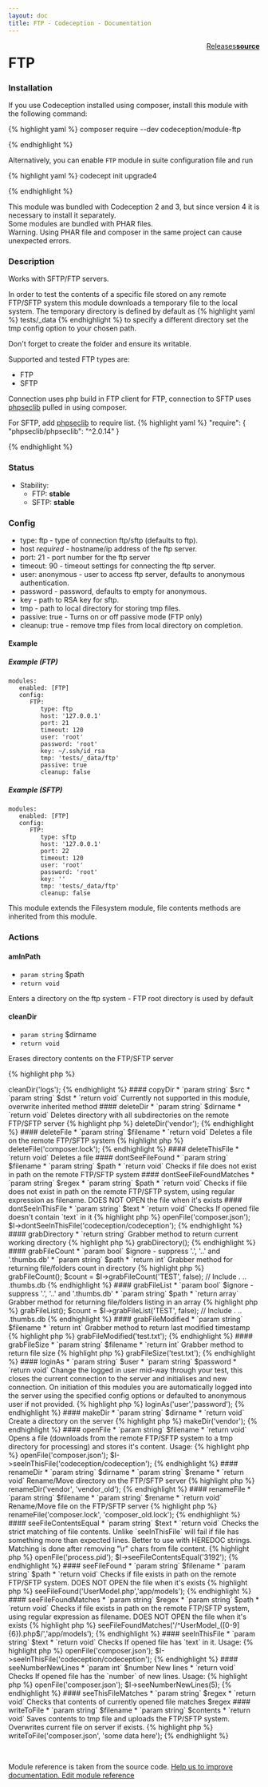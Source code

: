 ```yaml
---
layout: doc
title: FTP - Codeception - Documentation
---
```




<div class="btn-group" role="group" style="float: right" aria-label="..."><a class="btn btn-default" href="https://github.com/Codeception/module-FTP/releases">Releases</a><a class="btn btn-default" href="https://github.com/Codeception/module-ftp/tree/master/src/Codeception/Module/FTP.php"><strong>source</strong></a></div>

# FTP
### Installation

If you use Codeception installed using composer, install this module with the following command:

{% highlight yaml %}
composer require --dev codeception/module-ftp

{% endhighlight %}

Alternatively, you can enable `FTP` module in suite configuration file and run
 
{% highlight yaml %}
codecept init upgrade4

{% endhighlight %}

This module was bundled with Codeception 2 and 3, but since version 4 it is necessary to install it separately.   
Some modules are bundled with PHAR files.  
Warning. Using PHAR file and composer in the same project can cause unexpected errors.  

### Description




Works with SFTP/FTP servers.

In order to test the contents of a specific file stored on any remote FTP/SFTP system
this module downloads a temporary file to the local system. The temporary directory is
defined by default as {% highlight yaml %}
tests/_data
{% endhighlight %} to specify a different directory set the tmp config
option to your chosen path.

Don't forget to create the folder and ensure its writable.

Supported and tested FTP types are:

* FTP
* SFTP

Connection uses php build in FTP client for FTP,
connection to SFTP uses [phpseclib](http://phpseclib.sourceforge.net/) pulled in using composer.

For SFTP, add [phpseclib](http://phpseclib.sourceforge.net/) to require list.
{% highlight yaml %}
"require": {
 "phpseclib/phpseclib": "^2.0.14"
}

{% endhighlight %}

### Status

* Stability:
    - FTP: **stable**
    - SFTP: **stable**

### Config

* type: ftp - type of connection ftp/sftp (defaults to ftp).
* host *required* - hostname/ip address of the ftp server.
* port: 21 - port number for the ftp server
* timeout: 90 - timeout settings for connecting the ftp server.
* user: anonymous - user to access ftp server, defaults to anonymous authentication.
* password - password, defaults to empty for anonymous.
* key - path to RSA key for sftp.
* tmp - path to local directory for storing tmp files.
* passive: true - Turns on or off passive mode (FTP only)
* cleanup: true - remove tmp files from local directory on completion.

#### Example
##### Example (FTP)

    modules:
       enabled: [FTP]
       config:
          FTP:
             type: ftp
             host: '127.0.0.1'
             port: 21
             timeout: 120
             user: 'root'
             password: 'root'
             key: ~/.ssh/id_rsa
             tmp: 'tests/_data/ftp'
             passive: true
             cleanup: false

##### Example (SFTP)

    modules:
       enabled: [FTP]
       config:
          FTP:
             type: sftp
             host: '127.0.0.1'
             port: 22
             timeout: 120
             user: 'root'
             password: 'root'
             key: ''
             tmp: 'tests/_data/ftp'
             cleanup: false


This module extends the Filesystem module, file contents methods are inherited from this module.

### Actions

#### amInPath

* `param string` $path
* `return void`

Enters a directory on the ftp system - FTP root directory is used by default


#### cleanDir

* `param string` $dirname
* `return void`

Erases directory contents on the FTP/SFTP server

{% highlight php %}

<?php
$I->cleanDir('logs');

{% endhighlight %}


#### copyDir

* `param string` $src
* `param string` $dst
* `return void`

Currently not supported in this module, overwrite inherited method


#### deleteDir

* `param string` $dirname
* `return void`

Deletes directory with all subdirectories on the remote FTP/SFTP server

{% highlight php %}

<?php
$I->deleteDir('vendor');

{% endhighlight %}


#### deleteFile

* `param string` $filename
* `return void`

Deletes a file on the remote FTP/SFTP system

{% highlight php %}

<?php
$I->deleteFile('composer.lock');

{% endhighlight %}


#### deleteThisFile

* `return void`

Deletes a file


#### dontSeeFileFound

* `param string` $filename
* `param string` $path
* `return void`

Checks if file does not exist in path on the remote FTP/SFTP system


#### dontSeeFileFoundMatches

* `param string` $regex
* `param string` $path
* `return void`

Checks if file does not exist in path on the remote FTP/SFTP system, using regular expression as filename.

DOES NOT OPEN the file when it's exists


#### dontSeeInThisFile

* `param string` $text
* `return void`

Checks If opened file doesn't contain `text` in it

{% highlight php %}

<?php
$I->openFile('composer.json');
$I->dontSeeInThisFile('codeception/codeception');

{% endhighlight %}


#### grabDirectory

* `return string`

Grabber method to return current working directory

{% highlight php %}

<?php
$pwd = $I->grabDirectory();

{% endhighlight %}


#### grabFileCount

* `param bool` $ignore - suppress '.', '..' and '.thumbs.db'
* `param string` $path
* `return int`

Grabber method for returning file/folders count in directory

{% highlight php %}

<?php
$count = $I->grabFileCount();
$count = $I->grabFileCount('TEST', false); // Include . .. .thumbs.db

{% endhighlight %}


#### grabFileList

* `param bool` $ignore - suppress '.', '..' and '.thumbs.db'
* `param string` $path
* `return array`

Grabber method for returning file/folders listing in an array

{% highlight php %}

<?php
$files = $I->grabFileList();
$count = $I->grabFileList('TEST', false); // Include . .. .thumbs.db

{% endhighlight %}


#### grabFileModified

* `param string` $filename
* `return int`

Grabber method to return last modified timestamp

{% highlight php %}

<?php
$time = $I->grabFileModified('test.txt');

{% endhighlight %}


#### grabFileSize

* `param string` $filename
* `return int`

Grabber method to return file size

{% highlight php %}

<?php
$size = $I->grabFileSize('test.txt');

{% endhighlight %}


#### loginAs

* `param string` $user
* `param string` $password
* `return void`

Change the logged in user mid-way through your test, this closes the
current connection to the server and initialises and new connection.

On initiation of this modules you are automatically logged into
the server using the specified config options or defaulted
to anonymous user if not provided.

{% highlight php %}

<?php
$I->loginAs('user','password');

{% endhighlight %}


#### makeDir

* `param string` $dirname
* `return void`

Create a directory on the server

{% highlight php %}

<?php
$I->makeDir('vendor');

{% endhighlight %}


#### openFile

* `param string` $filename
* `return void`

Opens a file (downloads from the remote FTP/SFTP system to a tmp directory for processing)
and stores it's content.

Usage:

{% highlight php %}

<?php
$I->openFile('composer.json');
$I->seeInThisFile('codeception/codeception');

{% endhighlight %}


#### renameDir

* `param string` $dirname
* `param string` $rename
* `return void`

Rename/Move directory on the FTP/SFTP server

{% highlight php %}

<?php
$I->renameDir('vendor', 'vendor_old');

{% endhighlight %}


#### renameFile

* `param string` $filename
* `param string` $rename
* `return void`

Rename/Move file on the FTP/SFTP server

{% highlight php %}

<?php
$I->renameFile('composer.lock', 'composer_old.lock');

{% endhighlight %}


#### seeFileContentsEqual

* `param string` $text
* `return void`

Checks the strict matching of file contents.

Unlike `seeInThisFile` will fail if file has something more than expected lines.
Better to use with HEREDOC strings.
Matching is done after removing "\r" chars from file content.

{% highlight php %}

<?php
$I->openFile('process.pid');
$I->seeFileContentsEqual('3192');

{% endhighlight %}


#### seeFileFound

* `param string` $filename
* `param string` $path
* `return void`

Checks if file exists in path on the remote FTP/SFTP system.

DOES NOT OPEN the file when it's exists

{% highlight php %}

<?php
$I->seeFileFound('UserModel.php','app/models');

{% endhighlight %}


#### seeFileFoundMatches

* `param string` $regex
* `param string` $path
* `return void`

Checks if file exists in path on the remote FTP/SFTP system, using regular expression as filename.

DOES NOT OPEN the file when it's exists

 {% highlight php %}

<?php
$I->seeFileFoundMatches('/^UserModel_([0-9]{6}).php$/','app/models');

{% endhighlight %}


#### seeInThisFile

* `param string` $text
* `return void`

Checks If opened file has `text` in it.

Usage:

{% highlight php %}

<?php
$I->openFile('composer.json');
$I->seeInThisFile('codeception/codeception');

{% endhighlight %}


#### seeNumberNewLines

* `param int` $number New lines
* `return void`

Checks If opened file has the `number` of new lines.

Usage:

{% highlight php %}

<?php
$I->openFile('composer.json');
$I->seeNumberNewLines(5);

{% endhighlight %}


#### seeThisFileMatches

* `param string` $regex
* `return void`

Checks that contents of currently opened file matches $regex


#### writeToFile

* `param string` $filename
* `param string` $contents
* `return void`

Saves contents to tmp file and uploads the FTP/SFTP system.

Overwrites current file on server if exists.

{% highlight php %}

<?php
$I->writeToFile('composer.json', 'some data here');

{% endhighlight %}

<p>&nbsp;</p><div class="alert alert-warning">Module reference is taken from the source code. <a href="https://github.com/Codeception/module-ftp/tree/master/src/Codeception/Module/FTP.php">Help us to improve documentation. Edit module reference</a></div>
